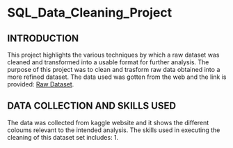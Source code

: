 # SQL_Data_Cleaning_Project
## INTRODUCTION  
This project highlights the various techniques by which a raw dataset was cleaned and transformed into a usable format for further analysis. The purpose of this project was to clean and trasform raw data obtained into a more refined dataset. The data used was gotten from the web and the link is provided: [Raw Dataset](https://www.kaggle.com/datasets/swaptr/layoffs-2022).  
## DATA COLLECTION AND SKILLS USED  
The data was collected from kaggle website and it shows the different coloums relevant to the intended analysis.
The skills used in executing the cleaning of this dataset set includes:
1. 
